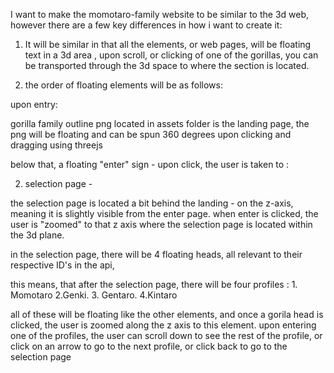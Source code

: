 I want to make the momotaro-family website to be similar to the 3d web, 
however there are a few key differences in how i want to create it: 

1. It will be similar in that all the elements, or web pages, will be floating text in a 3d area , upon scroll, or clicking of one of the gorillas, you can be transported through the 3d space to where the section is located. 

2. the order of floating elements will be as follows: 

upon entry: 

gorilla family outline png located in assets folder is the  landing page, the png will be floating and can be spun 360 degrees upon clicking and dragging using threejs  

below that, a floating "enter" sign  - upon click, the user is taken to : 

2. selection page - 

the selection page is located a bit behind the landing - on the z-axis, meaning it is slightly visible from the enter page.     when enter is clicked,  the user is "zoomed" to that z axis where the selection page is located within the 3d plane. 

in the selection page, there will be 4 floating heads, all  relevant to their respective ID's in the api, 

this means, that after the selection page, there will be four profiles : 1. Momotaro 2.Genki. 3. Gentaro. 4.Kintaro 

all of these will be floating like the other elements, and once a gorila head is clicked, the user is zoomed along the z axis to this  element. upon entering one of the profiles, the user can scroll down to see the rest of the profile, or click on an arrow to go to the next profile, or click back to go to the selection page 